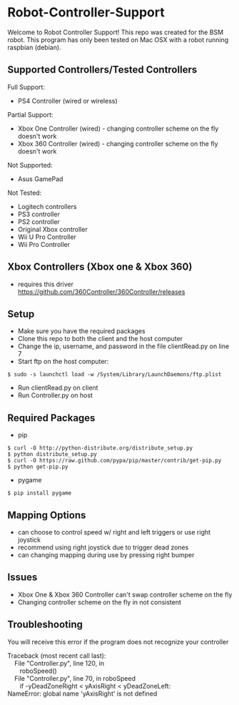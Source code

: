 # Robot-Controller-Support

Welcome to Robot Controller Support! This repo was created for the BSM robot. This program has only been tested on Mac OSX with a robot running raspbian (debian).

## Supported Controllers/Tested Controllers

Full Support:
- PS4 Controller (wired or wireless)

Partial Support:
- Xbox One Controller (wired) - changing controller scheme on the fly doesn't work
- Xbox 360 Controller (wired) - changing controller scheme on the fly doesn't work

Not Supported:
- Asus GamePad

Not Tested:
- Logitech controllers
- PS3 controller
- PS2 controller
- Original Xbox controller
- Wii U Pro Controller
- Wii Pro Controller

## Xbox Controllers (Xbox one & Xbox 360)

- requires this driver https://github.com/360Controller/360Controller/releases

## Setup

- Make sure you have the required packages
- Clone this repo to both the client and the host computer
- Change the ip, username, and password in the file clientRead.py on line 7
- Start ftp on the host computer:
```
$ sudo -s launchctl load -w /System/Library/LaunchDaemons/ftp.plist
```
- Run clientRead.py on client
- Run Controller.py on host


## Required Packages

- pip
```
$ curl -O http://python-distribute.org/distribute_setup.py
$ python distribute_setup.py
$ curl -O https://raw.github.com/pypa/pip/master/contrib/get-pip.py
$ python get-pip.py
```
- pygame
```
$ pip install pygame
```

## Mapping Options

- can choose to control speed w/ right and left triggers or use right joystick
- recommend using right joystick due to trigger dead zones
- can changing mapping during use by pressing right bumper

## Issues

- Xbox One & Xbox 360 Controller can't swap controller scheme on the fly
- Changing controller scheme on the fly in not consistent

## Troubleshooting

You will receive this error if the program does not recognize your controller

Traceback (most recent call last): </br>
&nbsp;&nbsp;&nbsp;  File "Controller.py", line 120, in <module> </br>
&nbsp;&nbsp;&nbsp;&nbsp;&nbsp;&nbsp;    roboSpeed() </br>
&nbsp;&nbsp;&nbsp;  File "Controller.py", line 70, in roboSpeed </br>
&nbsp;&nbsp;&nbsp;&nbsp;&nbsp;&nbsp;    if -yDeadZoneRight < yAxisRight < yDeadZoneLeft: </br>
NameError: global name 'yAxisRight' is not defined </br>


